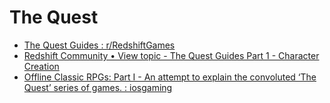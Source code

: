 # The Quest

- [The Quest Guides : r/RedshiftGames](https://www.reddit.com/r/RedshiftGames/comments/6fe93t/the_quest_guides/)
- [Redshift Community • View topic - The Quest Guides Part 1 - Character Creation](http://linux.redshift.hu/forums/viewtopic.php?f=10&t=795)
- [Offline Classic RPGs: Part I - An attempt to explain the convoluted ‘The Quest’ series of games. : iosgaming](https://www.reddit.com/r/iosgaming/comments/sgzuuz/offline_classic_rpgs_part_i_an_attempt_to_explain/)
